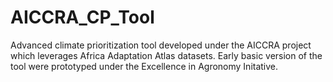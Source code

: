 # AICCRA_CP_Tool
Advanced climate prioritization tool developed under the AICCRA project which leverages Africa Adaptation Atlas datasets.  Early basic version of the tool were prototyped under the Excellence in Agronomy Initative.
